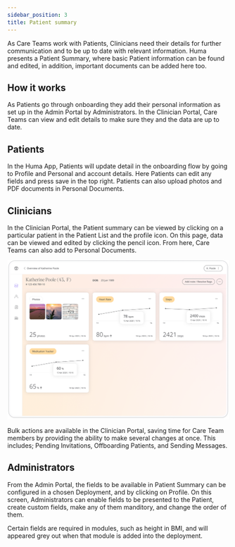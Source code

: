 ```yaml
---
sidebar_position: 3
title: Patient summary
---
```


As Care Teams work with Patients, Clinicians need their details for further communication and to be up to date with relevant information. Huma presents a Patient Summary, where basic Patient information can be found and edited, in addition, important documents can be added here too.

## How it works

As Patients go through onboarding they add their personal information as set up in the Admin Portal by Administrators. In the Clinician Portal, Care Teams can view and edit details to make sure they and the data are up to date.

## Patients

In the Huma App, Patients will update detail in the onboarding flow by going to Profile and Personal and account details. Here Patients can edit any fields and press save in the top right. Patients can also upload photos and PDF documents in Personal Documents.

## Clinicians

In the Clinician Portal, the Patient summary can be viewed by clicking on a particular patient in the Patient List and the profile icon. On this page, data can be viewed and edited by clicking the pencil icon. From here, Care Teams can also add to Personal Documents.

![Patient Summary in Clinician Portal](./assets/patient-summary.png)

Bulk actions are available in the Clinician Portal, saving time for Care Team members by providing the ability to make several changes at once. This includes; Pending Invitations, Offboarding Patients, and Sending Messages.

## Administrators

From the Admin Portal, the fields to be available in Patient Summary can be configured in a chosen Deployment, and by clicking on Profile. On this screen, Administrators can enable fields to be presented to the Patient, create custom fields, make any of them manditory, and change the order of them. 

<!-- ![Managing Patient Fields in Admin Portal]() -->

Certain fields are required in modules, such as height in BMI, and will appeared grey out when that module is added into the deployment.